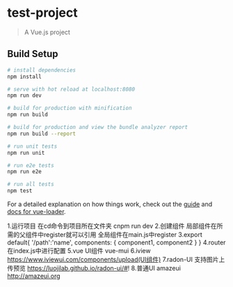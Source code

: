 # test-project

> A Vue.js project

## Build Setup

``` bash
# install dependencies
npm install

# serve with hot reload at localhost:8080
npm run dev

# build for production with minification
npm run build

# build for production and view the bundle analyzer report
npm run build --report

# run unit tests
npm run unit

# run e2e tests
npm run e2e

# run all tests
npm test
```

For a detailed explanation on how things work, check out the [guide](http://vuejs-templates.github.io/webpack/) and [docs for vue-loader](http://vuejs.github.io/vue-loader).

1.运行项目 在cd命令到项目所在文件夹 cnpm run dev
2.创建组件 局部组件在所需的父组件中register就可以引用 全局组件在main.js中register
3.export default{
	'/path':'name',
	components: {
	component1,
	component2
}
}
4.router在index.js中进行配置
5.vue UI组件 vue-mui
6.iview https://www.iviewui.com/components/upload(UI组件)
7.radon-UI 支持图片上传预览 https://luojilab.github.io/radon-ui/#!
8.普通UI amazeui http://amazeui.org
